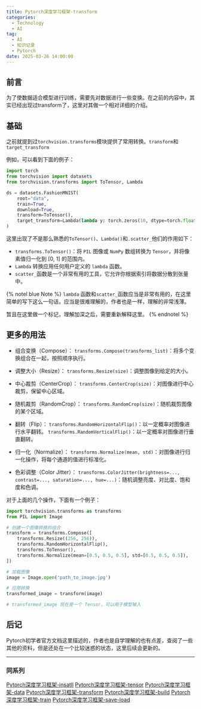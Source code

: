 ```yaml
---
title: Pytorch深度学习框架-transform
categories:
  - Technology
  - AI
tag:
  - AI
  - 知识记录
  - Pytorch
date: 2025-03-26 14:00:00
---
```

## 前言
为了使数据适合模型进行训练，需要先对数据进行一些变换。在之前的内容中，其实已经出现过transform了，这里对其做一个相对详细的介绍。

## 基础
之前就提到过`torchvision.transforms`模块提供了常用转换。`transform`和`target_transform`

例如，可以看到下面的例子：
```py
import torch
from torchvision import datasets
from torchvision.transforms import ToTensor, Lambda

ds = datasets.FashionMNIST(
    root="data",
    train=True,
    download=True,
    transform=ToTensor(),
    target_transform=Lambda(lambda y: torch.zeros(10, dtype=torch.float).scatter_(0, torch.tensor(y), value=1))
)
```

这里出现了不是那么熟悉的`ToTensor()`、`Lambda()`和`.scatter_`他们的作用如下：

* `transforms.ToTensor()`：将 `PIL` 图像或 `NumPy` 数组转换为 `Tensor`，并将像素值归一化到 [0, 1] 的范围内。
* `Lambda` 转换应用任何用户定义的 `lambda` 函数。
* `scatter_`函数是一个非常有用的工具，它允许你根据索引将数据分散到张量中。

{% notel blue Note %}
`lambda` 函数和`scatter_`函数应当是非常有用的，在这里简单的写下这么一句话，应当是很难理解的，作者也是一样，理解的非常浅薄。

暂且在这里做一个标记，理解加深之后，需要重新解释这里。
{% endnotel %}

## 更多的用法
* 组合变换（Compose）：
`transforms.Compose(transforms_list)`：将多个变换组合在一起，按照顺序执行。
    
* 调整大小（Resize）：
`transforms.Resize(size)`：调整图像到给定的大小。

* 中心裁剪（CenterCrop）：
`transforms.CenterCrop(size)`：对图像进行中心裁剪，保留中心区域。

* 随机裁剪（RandomCrop）：
`transforms.RandomCrop(size)`：随机裁剪图像的某个区域。

* 翻转（Flip）：
`transforms.RandomHorizontalFlip()`：以一定概率对图像进行水平翻转。
`transforms.RandomVerticalFlip()`：以一定概率对图像进行垂直翻转。

* 归一化（Normalize）：
`transforms.Normalize(mean, std)`：对图像进行归一化操作，将每个通道的值进行标准化。

* 色彩调整（Color Jitter）：
`transforms.ColorJitter(brightness=..., contrast=..., saturation=..., hue=...)`：随机调整亮度、对比度、饱和度和色调。

对于上面的几个操作，下面有一个例子：
```py
import torchvision.transforms as transforms
from PIL import Image

# 创建一个图像转换的组合
transform = transforms.Compose([
    transforms.Resize((256, 256)),
    transforms.RandomHorizontalFlip(),
    transforms.ToTensor(),
    transforms.Normalize(mean=[0.5, 0.5, 0.5], std=[0.5, 0.5, 0.5]),
])

# 加载图像
image = Image.open('path_to_image.jpg')

# 应用转换
transformed_image = transform(image)

# transformed_image 现在是一个 Tensor，可以用于模型输入
```

## 后记
Pytorch初学者官方文档这里描述的，作者也是自学理解的也有点差，查阅了一些其他的资料，但是还处在一个比较迷惑的状态，这里后续会更新的。

---
### 同系列
[Pytorch深度学习框架-insatll](https://blog.cflmy.cn/2025/03/18/Technology/AI/Pytorch-install/)
[Pytorch深度学习框架-tensor](https://blog.cflmy.cn/2025/03/18/Technology/AI/Pytorch-tensor/)
[Pytorch深度学习框架-data](https://blog.cflmy.cn/2025/03/20/Technology/AI/Pytorch-data/)
[Pytorch深度学习框架-transform](https://blog.cflmy.cn/2025/03/26/Technology/AI/Pytorch-transform/)
[Pytorch深度学习框架-build](https://blog.cflmy.cn/2025/03/28/Technology/AI/Pytorch-build/)
[Pytorch深度学习框架-train](https://blog.cflmy.cn/2025/04/01/Technology/AI/Pytorch-train/)
[Pytorch深度学习框架-save-load](https://blog.cflmy.cn/2025/04/02/Technology/AI/Pytorch-save-load/)